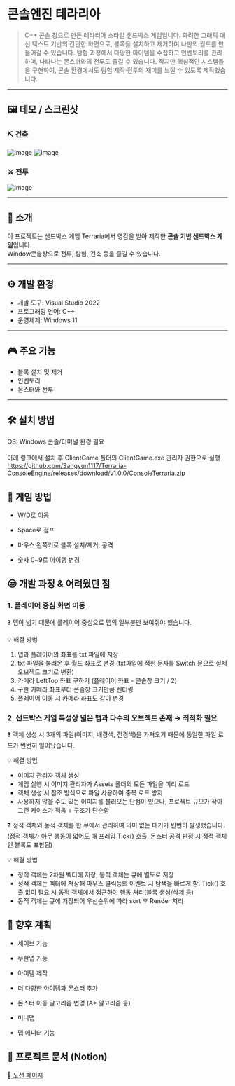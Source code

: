 # 콘솔엔진 테라리아
>C++ 콘솔 창으로 만든 테라리아 스타일 샌드박스 게임입니다.
>화려한 그래픽 대신 텍스트 기반의 간단한 화면으로, 블록을 설치하고 제거하며 나만의 월드를 만들어갈 수 있습니다.
>탐험 과정에서 다양한 아이템을 수집하고 인벤토리를 관리하며, 나타나는 몬스터와의 전투도 즐길 수 있습니다.
>작지만 핵심적인 시스템들을 구현하여, 콘솔 환경에서도 탐험·제작·전투의 재미를 느낄 수 있도록 제작했습니다.

---

## 🖼️ 데모 / 스크린샷
### ⛏️ 건축<br>
![Image](https://github.com/user-attachments/assets/bba67935-1797-445e-9dac-11c442a59111)
![Image](https://github.com/user-attachments/assets/481b02e6-2021-482f-9bad-e2d71686b9a6)<br>
### ⚔️ 전투<br>
![Image](https://github.com/user-attachments/assets/d2ce1554-e098-4c45-9e3d-970feab75a50)

---

## 📜 소개
이 프로젝트는 샌드박스 게임 Terraria에서 영감을 받아 제작한 **콘솔 기반 샌드박스 게임**입니다.  
Window콘솔창으로 전투, 탐험, 건축 등을 즐길 수 있습니다.

---

## ⚙️ 개발 환경

- 개발 도구: Visual Studio 2022  
- 프로그래밍 언어: C++  
- 운영체제: Windows 11

---

## 🎮 주요 기능
- 블록 설치 및 제거
- 인벤토리
- 몬스터와 전투

---

## 🛠️ 설치 방법
OS: Windows 콘솔/터미널 환경 필요<br><br>
아래 링크에서 설치 후 ClientGame 폴더의 ClientGame.exe 관리자 권한으로 실행<br>
https://github.com/Sangyun1117/Terraria-ConsoleEngine/releases/download/v1.0.0/ConsoleTerraria.zip <br>


## 📌 게임 방법
- W/D로 이동

- Space로 점프

- 마우스 왼쪽키로 블록 설치/제거, 공격

- 숫자 0~9로 아이템 변경

## 😒 개발 과정 & 어려웠던 점

### 1. 플레이어 중심 화면 이동

❓ 맵이 넓기 때문에 플레이어 중심으로 맵의 일부분만 보여줘야 했습니다.

💡 해결 방법
1. 맵과 플레이어의 좌표를 txt 파일에 저장
2. txt 파일을 불러온 후 월드 좌표로 변경 (txt파일에 적힌 문자를 Switch 문으로 실제 오브젝트 크기로 변환)
3. 카메라 LeftTop 좌표 구하기 (플레이어 좌표 - 콘솔창 크기 / 2)
4. 구한 카메라 좌표부터 콘솔창 크기만큼 렌더링
5. 플레이어 이동 시 카메라 좌표도 같이 변경

### 2. 샌드박스 게임 특성상 넓은 맵과 다수의 오브젝트 존재 → 최적화 필요

❓ 객체 생성 시 3개의 파일(이미지, 배경색, 전경색)을 가져오기 때문에 동일한 파일 로드가 빈번히 일어났습니다.

💡 해결 방법
- 이미지 관리자 객체 생성
- 게임 실행 시 이미지 관리자가 Assets 폴더의 모든 파일을 미리 로드
- 객체 생성 시 참조 방식으로 파일 사용하여 중복 로드 방지
- 사용하지 않을 수도 있는 이미지를 불러오는 단점이 있으나, 프로젝트 규모가 작아 그런 케이스가 적음 + 구조가 단순함

❓ 정적 객체와 동적 객체를 한 큐에서 관리하여 의미 없는 대기가 빈번히 발생했습니다. (정적 객체가 아무 행동이 없어도 매 프레임 Tick() 호출, 몬스터 공격 판정 시 정적 객체인 블록도 포함됨)

💡 해결 방법
- 정적 객체는 2차원 벡터에 저장, 동적 객체는 큐에 별도로 저장
- 정적 객체는 벡터에 저장해 마우스 클릭등의 이벤트 시 탐색을 빠르게 함. Tick() 호출 없이 필요 시 동적 객체에서 접근하여 행동 처리(블록 생성/삭제 등)
- 동적 객체는 큐에 저장되어 우선순위에 따라 sort 후 Render 처리


## 🚀 향후 계획
- 세이브 기능

- 무한맵 기능

- 아이템 제작

- 더 다양한 아이템과 몬스터 추가

- 몬스터 이동 알고리즘 변경 (A* 알고리즘 등)

- 미니맵

- 맵 에디터 기능

## 📄 프로젝트 문서 (Notion)
[🔗 노션 페이지](https://www.notion.so/C-2423bd2b36e2808c8fafceb6bb81a479)
